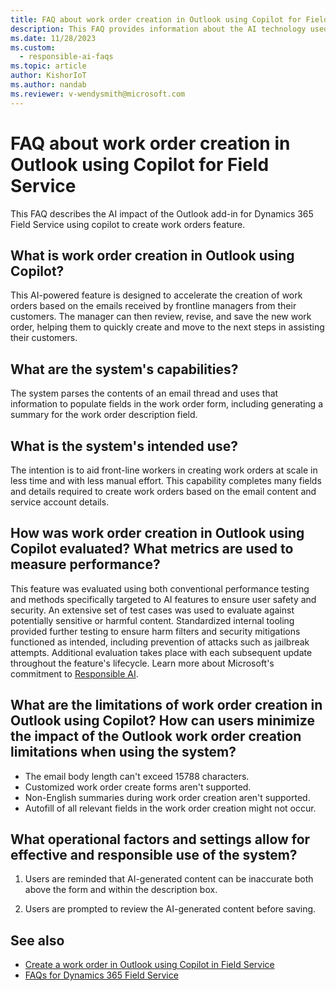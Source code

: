 ```yaml
---
title: FAQ about work order creation in Outlook using Copilot for Field Service
description: This FAQ provides information about the AI technology used in the Outlook add-in for Dynamics 365 Field Service, along with key considerations and details about how the AI is used, how it was tested and evaluated, and any specific limitations.
ms.date: 11/28/2023
ms.custom: 
  - responsible-ai-faqs
ms.topic: article
author: KishorIoT
ms.author: nandab
ms.reviewer: v-wendysmith@microsoft.com
---
```


# FAQ about work order creation in Outlook using Copilot for Field Service

This FAQ describes the AI impact of the Outlook add-in for Dynamics 365 Field Service using copilot to create work orders feature.

## What is work order creation in Outlook using Copilot?

This AI-powered feature is designed to accelerate the creation of work orders based on the emails received by frontline managers from their customers. The manager can then review, revise, and save the new work order, helping them to quickly create and move to the next steps in assisting their customers.

## What are the system's capabilities?

The system parses the contents of an email thread and uses that information to populate fields in the work order form, including generating a summary for the work order description field.

## What is the system's intended use?

The intention is to aid front-line workers in creating work orders at scale in less time and with less manual effort. This capability completes many fields and details required to create work orders based on the email content and service account details.

## How was work order creation in Outlook using Copilot evaluated? What metrics are used to measure performance?

This feature was evaluated using both conventional performance testing and methods specifically targeted to AI features to ensure user safety and security. An extensive set of test cases was used to evaluate against potentially sensitive or harmful content. Standardized internal tooling provided further testing to ensure harm filters and security mitigations functioned as intended, including prevention of attacks such as jailbreak attempts. Additional evaluation takes place with each subsequent update throughout the feature's lifecycle. Learn more about Microsoft's commitment to [Responsible AI](https://www.microsoft.com/en-us/ai/responsible-ai).

## What are the limitations of work order creation in Outlook using Copilot? How can users minimize the impact of the Outlook work order creation limitations when using the system?

- The email body length can't exceed 15788 characters.
- Customized work order create forms aren't supported.
- Non-English summaries during work order creation aren't supported.
- Autofill of all relevant fields in the work order creation might not occur.

## What operational factors and settings allow for effective and responsible use of the system?

1. Users are reminded that AI-generated content can be inaccurate both above the form and within the description box.

1. Users are prompted to review the AI-generated content before saving.

## See also

- [Create a work order in Outlook using Copilot in Field Service](flw-outlook.md#create-a-work-order-in-outlook-using-copilot-in-field-service)
- [FAQs for Dynamics 365 Field Service](responsible-ai-overview.md)
